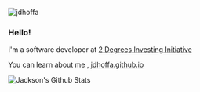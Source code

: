 <p align="left"> <img src="https://komarev.com/ghpvc/?username=jdhoffa" alt="jdhoffa" /> </p>  
  
### Hello!

I'm a software developer at [2 Degrees Investing Initiative](https://2degreesinvesting.org)

You can learn about me , [jdhoffa.github.io](https://jdhoffa.github.io)
  
![Jackson's Github Stats](https://github-readme-stats.vercel.app/api?username=jdhoffa&count_private=true&show_icons=true&theme=solarized)
